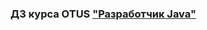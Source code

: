 ### ДЗ курса OTUS ["Разработчик Java"](https://otus.ru/lessons/java-professional/?utm_source=github&utm_medium=free&utm_campaign=otus)